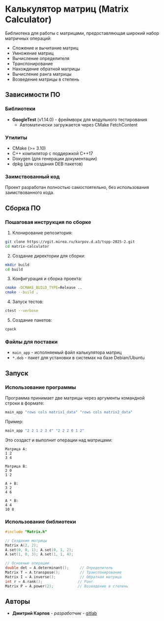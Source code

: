 # Калькулятор матриц (Matrix Calculator)

Библиотека для работы с матрицами, предоставляющая широкий набор матричных операций:

- Сложение и вычитание матриц
- Умножение матриц
- Вычисление определителя
- Транспонирование
- Нахождение обратной матрицы
- Вычисление ранга матрицы
- Возведение матрицы в степень

## Зависимости ПО

### Библиотеки

- **GoogleTest** (v1.14.0) - фреймворк для модульного тестирования
  - Автоматически загружается через CMake FetchContent

### Утилиты

- CMake (>= 3.10)
- C++ компилятор с поддержкой C++17
- Doxygen (для генерации документации)
- dpkg (для создания DEB пакетов)

### Заимствованный код

Проект разработан полностью самостоятельно, без использования заимствованного кода.

## Сборка ПО

### Пошаговая инструкция по сборке

1. Клонирование репозитория:

```bash
git clone https://vgit.mirea.ru/karpov.d.a3/tspp-2025-2.git
cd matrix-calculator
```

2. Создание директории для сборки:

```bash
mkdir build
cd build
```

3. Конфигурация и сборка проекта:

```bash
cmake -DCMAKE_BUILD_TYPE=Release ..
cmake --build .
```

4. Запуск тестов:

```bash
ctest --verbose
```

5. Создание пакетов:

```bash
cpack
```

### Файлы для поставки

- `main_app` - исполняемый файл калькулятора матриц
- `*.deb` - пакет для установки в системах на базе Debian/Ubuntu

## Запуск

### Использование программы

Программа принимает две матрицы через аргументы командной строки в формате:

```bash
main_app "rows cols matrix1_data" "rows cols matrix2_data"
```

Пример:

```bash
main_app "2 2 1 2 3 4" "2 2 2 0 1 2"
```

Это создаст и выполнит операции над матрицами:

```
Матрица A:
1 2
3 4

Матрица B:
2 0
1 2

A + B:
3 2
4 6

A * B:
4 4
10 8
```

### Использование библиотеки

```cpp
#include "Matrix.h"

// Создание матрицы
Matrix A(2, 2);
A.set(0, 0, 1); A.set(0, 1, 2);
A.set(1, 0, 3); A.set(1, 1, 4);

// Основные операции
double det = A.determinant();     // Определитель
Matrix T = A.transpose();         // Транспонирование
Matrix I = A.inverse();           // Обратная матрица
int r = A.rank();                // Ранг
Matrix P = A.power(2);           // Возведение в степень
```

## Авторы

- **Дмитрий Карпов** - _разработчик_ - [gitlab](https://vgit.mirea.ru/karpov.d.a3)
